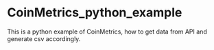 # CoinMetrics_python_example
This is a python example of CoinMetrics, how to get data from API and generate csv accordingly.
